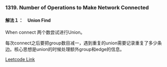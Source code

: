 ### 1319. Number of Operations to Make Network Connected

#### 解法１：　Union Find
When connect 两个数尝试进行Union。

每次connect之后要把group数目减一，遇到重复的union需要记录重复了多少条边。核心思想是union的时候处理额外group和edge的信息。


[Leetcode Link](https://leetcode.com/problems/number-of-operations-to-make-network-connected/)
